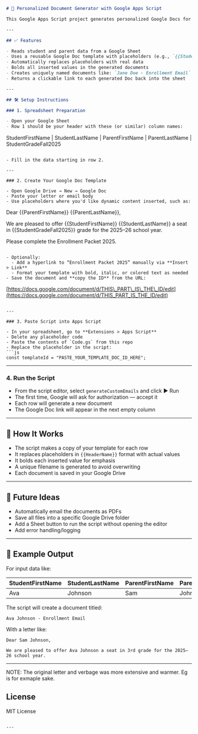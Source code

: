 ```markdown
# 📄 Personalized Document Generator with Google Apps Script

This Google Apps Script project generates personalized Google Docs for student applicants using data from a Google Sheet and a linked template Google Doc. It's ideal for charter schools or other organizations managing large-scale enrollment or onboarding via templated communication.

---

## ✅ Features

- Reads student and parent data from a Google Sheet
- Uses a reusable Google Doc template with placeholders (e.g., `{{StudentFirstName}}`)
- Automatically replaces placeholders with real data
- Bolds all inserted values in the generated documents
- Creates uniquely named documents like: `Jane Doe - Enrollment Email`
- Returns a clickable link to each generated Doc back into the sheet

---

## 🛠 Setup Instructions

### 1. Spreadsheet Preparation

- Open your Google Sheet
- Row 1 should be your header with these (or similar) column names:

```

StudentFirstName | StudentLastName | ParentFirstName | ParentLastName | StudentGradeFall2025

```

- Fill in the data starting in row 2.

---

### 2. Create Your Google Doc Template

- Open Google Drive → New → Google Doc
- Paste your letter or email body
- Use placeholders where you'd like dynamic content inserted, such as:

```

Dear {{ParentFirstName}} {{ParentLastName}},

We are pleased to offer {{StudentFirstName}} {{StudentLastName}} a seat in {{StudentGradeFall2025}} grade for the 2025–26 school year.

Please complete the Enrollment Packet 2025.

```

- Optionally:
  - Add a hyperlink to “Enrollment Packet 2025” manually via **Insert > Link**
  - Format your template with bold, italic, or colored text as needed
- Save the document and **copy the ID** from the URL:
```

[https://docs.google.com/document/d/THIS\_PART\_IS\_THE\_ID/edit](https://docs.google.com/document/d/THIS_PART_IS_THE_ID/edit)

````

---

### 3. Paste Script into Apps Script

- In your spreadsheet, go to **Extensions > Apps Script**
- Delete any placeholder code
- Paste the contents of `Code.gs` from this repo
- Replace the placeholder in the script:
```js
const templateId = "PASTE_YOUR_TEMPLATE_DOC_ID_HERE";
````

---

### 4. Run the Script

* From the script editor, select `generateCustomEmails` and click ▶️ Run
* The first time, Google will ask for authorization — accept it
* Each row will generate a new document
* The Google Doc link will appear in the next empty column

---

## 🧠 How It Works

* The script makes a copy of your template for each row
* It replaces placeholders in `{{HeaderName}}` format with actual values
* It bolds each inserted value for emphasis
* A unique filename is generated to avoid overwriting
* Each document is saved in your Google Drive

---

## 📌 Future Ideas

* Automatically email the documents as PDFs
* Save all files into a specific Google Drive folder
* Add a Sheet button to run the script without opening the editor
* Add error handling/logging

---

## 📎 Example Output

For input data like:

| StudentFirstName | StudentLastName | ParentFirstName | ParentLastName | StudentGradeFall2025 |
| ---------------- | --------------- | --------------- | -------------- | -------------------- |
| Ava              | Johnson         | Sam             | Johnson        | 3rd                  |

The script will create a document titled:

```
Ava Johnson - Enrollment Email
```

With a letter like:

```
Dear Sam Johnson,

We are pleased to offer Ava Johnson a seat in 3rd grade for the 2025–26 school year.
```

---
NOTE: The original letter and verbage was more extensive and warmer. Eg is for exmaple sake.
## License

MIT License

```

---

```
